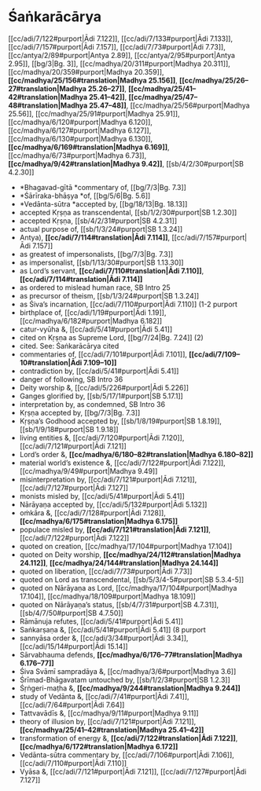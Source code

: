 # Śaṅkarācārya

[[cc/adi/7/122#purport|Ādi 7.122]], [[cc/adi/7/133#purport|Ādi 7.133]], [[cc/adi/7/157#purport|Ādi 7.157]], [[cc/adi/7/73#purport|Ādi 7.73]], [[cc/antya/2/89#purport|Antya 2.89]], [[cc/antya/2/95#purport|Antya 2.95]], [[bg/3|Bg. 3]], [[cc/madhya/20/311#purport|Madhya 20.311]], [[cc/madhya/20/359#purport|Madhya 20.359]], **[[cc/madhya/25/156#translation|Madhya 25.156]]**, **[[cc/madhya/25/26–27#translation|Madhya 25.26–27]]**, **[[cc/madhya/25/41–42#translation|Madhya 25.41–42]]**, **[[cc/madhya/25/47–48#translation|Madhya 25.47–48]]**, [[cc/madhya/25/56#purport|Madhya 25.56]], [[cc/madhya/25/91#purport|Madhya 25.91]], [[cc/madhya/6/120#purport|Madhya 6.120]], [[cc/madhya/6/127#purport|Madhya 6.127]], [[cc/madhya/6/130#purport|Madhya 6.130]], **[[cc/madhya/6/169#translation|Madhya 6.169]]**, [[cc/madhya/6/73#purport|Madhya 6.73]], **[[cc/madhya/9/42#translation|Madhya 9.42]]**, [[sb/4/2/30#purport|SB 4.2.30]]

* *Bhagavad-gītā *commentary of, [[bg/7/3|Bg. 7.3]]
* *Śārīraka-bhāṣya *of, [[bg/5/6|Bg. 5.6]]
* *Vedānta-sūtra *accepted by, [[bg/18/13|Bg. 18.13]]
* accepted Kṛṣṇa as transcendental, [[sb/1/2/30#purport|SB 1.2.30]]
* accepted Kṛṣṇa, [[sb/4/2/31#purport|SB 4.2.31]]
* actual purpose of, [[sb/1/3/24#purport|SB 1.3.24]]
* Antya), **[[cc/adi/7/114#translation|Ādi 7.114]]**, [[cc/adi/7/157#purport|Ādi 7.157]]
* as greatest of impersonalists, [[bg/7/3|Bg. 7.3]]
* as impersonalist, [[sb/1/13/30#purport|SB 1.13.30]]
* as Lord’s servant, **[[cc/adi/7/110#translation|Ādi 7.110]]**, **[[cc/adi/7/114#translation|Ādi 7.114]]**
* as ordered to mislead human race, SB Intro 25
* as precursor of theism, [[sb/1/3/24#purport|SB 1.3.24]]
* as Śiva’s incarnation, [[cc/adi/7/110#purport|Ādi 7.110]] (1-2 purport
* birthplace of, [[cc/adi/1/19#purport|Ādi 1.19]], [[cc/madhya/6/182#purport|Madhya 6.182]]
* catur-vyūha &, [[cc/adi/5/41#purport|Ādi 5.41]]
* cited on Kṛṣṇa as Supreme Lord, [[bg/7/24|Bg. 7.24]] (2)
* cited. See: Śaṅkarācārya cited 
* commentaries of, [[cc/adi/7/101#purport|Ādi 7.101]], **[[cc/adi/7/109–10#translation|Ādi 7.109–10]]**
* contradiction by, [[cc/adi/5/41#purport|Ādi 5.41]]
* danger of following, SB Intro 36
* Deity worship &, [[cc/adi/5/226#purport|Ādi 5.226]]
* Ganges glorified by, [[sb/5/17/1#purport|SB 5.17.1]]
* interpretation by, as condemned, SB Intro 36
* Kṛṣṇa accepted by, [[bg/7/3|Bg. 7.3]]
* Kṛṣṇa’s Godhood accepted by, [[sb/1/8/19#purport|SB 1.8.19]], [[sb/1/9/18#purport|SB 1.9.18]]
* living entities &, [[cc/adi/7/120#purport|Ādi 7.120]], [[cc/adi/7/121#purport|Ādi 7.121]]
* Lord’s order &, **[[cc/madhya/6/180–82#translation|Madhya 6.180–82]]**
* material world’s existence &, [[cc/adi/7/122#purport|Ādi 7.122]], [[cc/madhya/9/49#purport|Madhya 9.49]]
* misinterpretation by, [[cc/adi/7/121#purport|Ādi 7.121]], [[cc/adi/7/127#purport|Ādi 7.127]]
* monists misled by, [[cc/adi/5/41#purport|Ādi 5.41]]
* Nārāyaṇa accepted by, [[cc/adi/5/132#purport|Ādi 5.132]]
* oṁkāra &, [[cc/adi/7/128#purport|Ādi 7.128]], **[[cc/madhya/6/175#translation|Madhya 6.175]]**
* populace misled by, **[[cc/adi/7/121#translation|Ādi 7.121]]**, [[cc/adi/7/122#purport|Ādi 7.122]]
* quoted on creation, [[cc/madhya/17/104#purport|Madhya 17.104]]
* quoted on Deity worship, **[[cc/madhya/24/112#translation|Madhya 24.112]]**, **[[cc/madhya/24/144#translation|Madhya 24.144]]**
* quoted on liberation, [[cc/adi/7/73#purport|Ādi 7.73]]
* quoted on Lord as transcendental, [[sb/5/3/4-5#purport|SB 5.3.4-5]]
* quoted on Nārāyaṇa as Lord, [[cc/madhya/17/104#purport|Madhya 17.104]], [[cc/madhya/18/109#purport|Madhya 18.109]]
* quoted on Nārāyaṇa’s status, [[sb/4/7/31#purport|SB 4.7.31]], [[sb/4/7/50#purport|SB 4.7.50]]
* Rāmānuja refutes, [[cc/adi/5/41#purport|Ādi 5.41]]
* Saṅkarṣaṇa &, [[cc/adi/5/41#purport|Ādi 5.41]] (8 purport
* sannyāsa order &, [[cc/adi/3/34#purport|Ādi 3.34]], [[cc/adi/15/14#purport|Ādi 15.14]]
* Sārvabhauma defends, **[[cc/madhya/6/176–77#translation|Madhya 6.176–77]]**
* Śiva Svāmī sampradāya &, [[cc/madhya/3/6#purport|Madhya 3.6]]
* Śrīmad-Bhāgavatam untouched by, [[sb/1/2/3#purport|SB 1.2.3]]
* Śṛṅgeri-maṭha &, **[[cc/madhya/9/244#translation|Madhya 9.244]]**
* study of Vedānta &, [[cc/adi/7/41#purport|Ādi 7.41]], [[cc/adi/7/64#purport|Ādi 7.64]]
* Tattvavādīs &, [[cc/madhya/9/11#purport|Madhya 9.11]]
* theory of illusion by, [[cc/adi/7/121#purport|Ādi 7.121]], **[[cc/madhya/25/41–42#translation|Madhya 25.41–42]]**
* transformation of energy &, **[[cc/adi/7/122#translation|Ādi 7.122]]**, **[[cc/madhya/6/172#translation|Madhya 6.172]]**
* Vedānta-sūtra commentary by, [[cc/adi/7/106#purport|Ādi 7.106]], [[cc/adi/7/110#purport|Ādi 7.110]]
* Vyāsa &, [[cc/adi/7/121#purport|Ādi 7.121]], [[cc/adi/7/127#purport|Ādi 7.127]]
